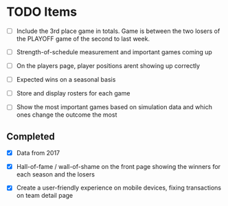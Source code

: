 # TODO Items

* [ ] Include the 3rd place game in totals. Game is between the two losers of the PLAYOFF game of the second to last week.

* [ ] Strength-of-schedule measurement and important games coming up

* [ ] On the players page, player positions arent showing up correctly

* [ ] Expected wins on a seasonal basis

* [ ] Store and display rosters for each game

* [ ] Show the most important games based on simulation data and which ones change the outcome the most

## Completed

* [X] Data from 2017

* [X] Hall-of-fame / wall-of-shame on the front page showing the winners for each season and the losers

* [X] Create a user-friendly experience on mobile devices, fixing transactions on team detail page